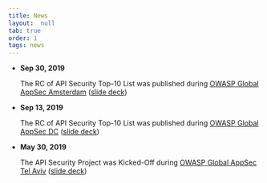 ```yaml
---
title: News
layout:  null
tab: true
order: 1
tags: news
---
```


* **Sep 30, 2019**

  The RC of API Security Top-10 List was published during [OWASP Global AppSec
  Amsterdam][ams] ([slide deck][ams-slides])
* **Sep 13, 2019**

  The RC of API Security Top-10 List was published during [OWASP Global AppSec
  DC][dc] ([slide deck][dc-slides])
* **May 30, 2019**
  
  The API Security Project was Kicked-Off during [OWASP Global AppSec Tel
  Aviv][telaviv] ([slide deck][telaviv-slides])

[ams]: https://ams.globalappsec.org/
[ams-slides]: https://www.owasp.org/index.php/File:API_Security_Top_10_RC_-_Global_AppSec_AMS.pdf
[dc]: https://dc.globalappsec.org/
[dc-slides]: https://www.owasp.org/index.php/File:API_Security_Top_10_RC.pdf
[telaviv]: https://telaviv.appsecglobal.org/
[telaviv-slides]: https://www.owasp.org/index.php/File:OWASP_APIs_Security_Project_Kick_Off.pdf
